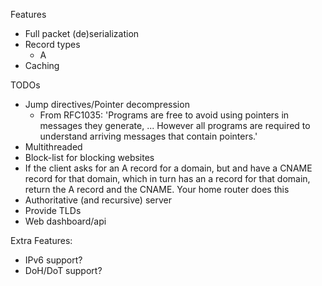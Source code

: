 Features
  - Full packet (de)serialization
  - Record types
    - A
  - Caching

TODOs
  - Jump directives/Pointer decompression
    - From RFC1035: 'Programs are free to avoid using pointers in messages they
      generate, ... However all programs are required to understand arriving
      messages that contain pointers.'
  - Multithreaded
  - Block-list for blocking websites
  - If the client asks for an A record for a domain, but and have a CNAME record for that domain, 
    which in turn has an a record for that domain, return the A record and the CNAME. Your home router does this
  - Authoritative (and recursive) server
  - Provide TLDs
  - Web dashboard/api

Extra Features:
  - IPv6 support?
  - DoH/DoT support?